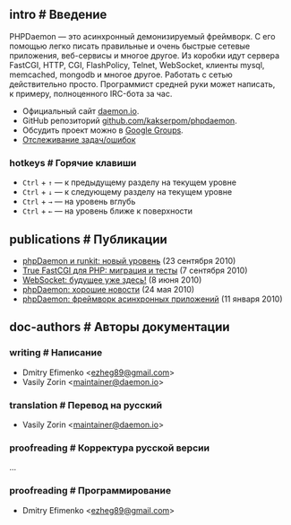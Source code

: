 <!-- import ../pvars.md -->


<!-- pvar lang ru -->
<!-- pvar title Документация &laquo; phpDaemon -->

<!-- pvar menu-examples Примеры -->
<!-- pvar menu-docs Документация -->
<!-- pvar menu-tracker Задачи/ошибки -->
<!-- pvar menu-team Команда -->
<!-- pvar menu-contribute Участие -->
<!-- pvar menu-publications Публикации -->

## intro # Введение

PHPDaemon — это асинхронный демонизируемый фреймворк.
С&#160;его помощью легко писать правильные и&#160;очень быстрые сетевые приложения, веб-сервисы и многое другое.
Из&#160;коробки идут сервера FastCGI, HTTP, CGI, FlashPolicy, Telnet, WebSocket, клиенты mysql, memcached, mongodb и&#160;многое другое.
Работать с&#160;сетью действительно просто. Программист средней руки может написать, к&#160;примеру, полноценного IRC-бота за&#160;час.

 - Официальный сайт [daemon.io](http://daemon.io/).  
 - GitHub репозиторий [github.com/kakserpom/phpdaemon](https://github.com/kakserpom/phpdaemon/).  
 - Обсудить проект можно&#160;в [Google Groups](http://groups.google.com/group/phpdaemon).  
 - [Отслеживание задач/ошибок](https://github.com/kakserpom/phpdaemon/issues)

### hotkeys # Горячие клавиши

 - `Ctrl` + `↑` — к предыдущему разделу на текущем уровне
 - `Ctrl` + `↓` — к следующему разделу на текущем уровне
 - `Ctrl` + `→` — на уровень вглубь
 - `Ctrl` + `←` — на уровень ближе к поверхности

<!-- import install/index.md -->

<!-- import basics/index.md -->

<!-- import root/control.md -->

<!-- import root/examples.md -->

<!-- import root/app_resolver.md -->

<!-- import config/index.md -->

<!-- import development/index.md -->

<!-- import servers/index.md -->

<!-- import clients/index.md -->

<!-- import libraries/index.md -->

<!-- import utils/index.md -->

<!-- import structures/index.md -->

<!-- import traits/index.md -->

<!-- import network/index.md -->

<!-- import httprequest/index.md -->

<!-- import root/faq.md -->

## publications # Публикации

 - [phpDaemon и runkit: новый уровень](http://habrahabr.ru/blogs/php/104811) (23 сентября 2010)
 - [True FastCGI для PHP: миграция и тесты](http://javascript.ru/blog/Ilya-Kantor/True-FastCGI-dlya-PHP-migraciya-testy) (7 сентября 2010)
 - [WebSocket: будущее уже здесь!](http://habrahabr.ru/blogs/webdev/94921) (8 июня 2010)
 - [phpDaemon: хорошие новости](http://habrahabr.ru/blogs/php/91014) (24 мая 2010)
 - [phpDaemon: фреймворк асинхронных приложений](http://habrahabr.ru/blogs/php/79377) (11 января 2010)

<!-- import root/contribute.md -->

## doc-authors # Авторы документации

### writing # Написание
 - Dmitry Efimenko <[ezheg89@gmail.com](mailto:ezheg89@gmail.com)>
 - Vasily Zorin <[maintainer@daemon.io](mailto:maintainer@daemon.io)>

### translation # Перевод на русский
- Vasily Zorin <[maintainer@daemon.io](mailto:maintainer@daemon.io)>

### proofreading # Корректура русской версии
...

### proofreading # Программирование
- Dmitry Efimenko <[ezheg89@gmail.com](mailto:ezheg89@gmail.com)>
